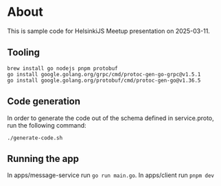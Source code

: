 # About

This is sample code for HelsinkiJS Meetup presentation on 2025-03-11.

## Tooling

```shell
brew install go nodejs pnpm protobuf
go install google.golang.org/grpc/cmd/protoc-gen-go-grpc@v1.5.1
go install google.golang.org/protobuf/cmd/protoc-gen-go@v1.36.5
```

## Code generation

In order to generate the code out of the schema defined in service.proto, run the following command:

```shell
./generate-code.sh
```

## Running the app

In apps/message-service run `go run main.go`.
In apps/client run `pnpm dev`